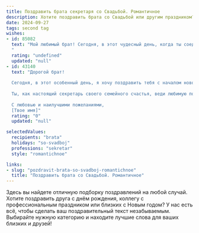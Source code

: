 ```yaml
---
title: Поздравить брата секретаря со Свадьбой. Романтичное
description: Хотите поздравить брата со Свадьбой или другим праздником? Наш ИИ создаст незабываемое поздравление, а вы обязательно выделитесь среди других.  
date: 2024-09-27
tags: second tag
wishes:
- id: 85082
  text: "Мой любимый брат! Сегодня, в этот чудесный день, когда ты соединяешь свою судьбу с любимой, я хочу пожелать вам океана любви, безбрежного счастья и нежности, которая будет согревать ваши сердца долгие годы. Пусть ваша семейная жизнь будет похожа на красивую, захватывающую книгу, каждую страницу которой вы будете наполнять радостью и взаимным уважением.  Пусть секретарская точность и организованность помогут вам строить крепкий и процветающий семейный союз! Горечь расставаний пусть навсегда останется позади, а впереди вас ждут только счастливые моменты, наполненные  взаимопониманием и любовью!  Будьте счастливы!
  "
  rating: "undefined"
  updated: "null"
- id: 43140
  text: "Дорогой брат!
  
  Сегодня, в этот особенный день, я хочу поздравить тебя с началом новой жизни — с вашей свадьбой! Пусть каждый миг, проведенный вместе с твоей половинкой, будет наполнен нежностью и счастьем.
  
  Ты, как настоящий секретарь своего семейного счастья, веди любимую по жизни с любовью и заботой. Пусть ваш дом всегда будет полон тепла, а сердца — радости. Желаю вам вместе создавать яркие моменты, поддерживать друг друга в любых начинаниях и вместе мечтать!
  
  С любовью и наилучшими пожеланиями,
  [Твое имя]"
  rating: "0"
  updated: "null"

selectedValues:
  recipients: "brata"
  holidays: "so-svadboj"
  professions: "sekretar"
  style: "romantichnoe"

links:
- slug: "pozdravit-brata-so-svadboj-romantichnoe"
  title: "Поздравить брата со Свадьбой. Романтичное"
---
```


Здесь вы найдете отличную подборку поздравлений на любой случай. 
Хотите поздравить друга с днём рождения, коллегу с профессиональным праздником или близких с Новым годом? У нас есть всё, чтобы сделать ваш поздравительный текст незабываемым. Выбирайте нужную категорию и находите лучшие слова для ваших близких и друзей!
